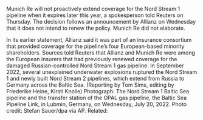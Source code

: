 Munich Re will not proactively extend coverage for the Nord Stream 1 pipeline when it expires later this year, a spokesperson told Reuters on Thursday.
The decision follows an announcement by Allianz on Wednesday that it does not intend to renew the policy.
Munich Re did not elaborate.

In its earlier statement, Allianz said it was part of an insurance consortium that provided coverage for the pipeline’s four European-based minority shareholders.
Sources told Reuters that Allianz and Munich Re were among the European insurers that had previously renewed coverage for the damaged Russian-controlled Nord Stream 1 gas pipeline.
In September 2022, several unexplained underwater explosions ruptured the Nord Stream 1 and newly built Nord Stream 2 pipelines, which extend from Russia to Germany across the Baltic Sea.
(Reporting by Tom Sims, editing by Friederike Heine, Kirsti Knolle)
Photograph: The Nord Stream 1 Baltic Sea pipeline and the transfer station of the OPAL gas pipeline, the Baltic Sea Pipeline Link, in Lubmin, Germany, on Wednesday, July 20, 2022. Photo credit: Stefan Sauer/dpa via AP.
Related:
